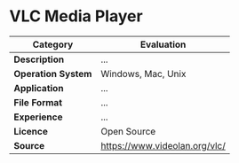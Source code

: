 # VLC Media Player

| Category | Evaluation |
| --- | --- |
| **Description**  | ... |
| **Operation System**  | Windows, Mac, Unix  |
| **Application**  | ... |
| **File Format** | ... |
| **Experience** | ... |
| **Licence** | Open Source |
| **Source** | 	https://www.videolan.org/vlc/ |
